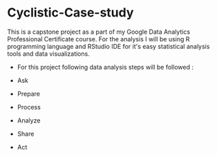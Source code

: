 # Cyclistic-Case-study
This is a capstone project as a part of my Google Data Analytics Professional Certificate course. For the analysis I will be using R programming language and RStudio IDE for it's easy statistical analysis tools and data visualizations.
- For this project following data analysis steps will be followed :

- Ask
- Prepare
- Process
- Analyze
- Share
- Act
